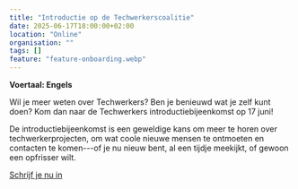 ```yaml
---
title: "Introductie op de Techwerkerscoalitie"
date: 2025-06-17T18:00:00+02:00
location: "Online"
organisation: ""
tags: []
feature: "feature-onboarding.webp"
---
```


**Voertaal: Engels**

Wil je meer weten over Techwerkers? Ben je benieuwd wat je zelf kunt doen? Kom dan naar de Techwerkers introductiebijeenkomst op 17 juni!

De introductiebijeenkomst is een geweldige kans om meer te horen over techwerkerprojecten, om wat coole nieuwe mensen te ontmoeten en contacten te komen---of je nu nieuw bent, al een tijdje meekijkt, of gewoon een opfrisser wilt.

[Schrijf je nu in](https://bit.ly/twc101-june2025A)
